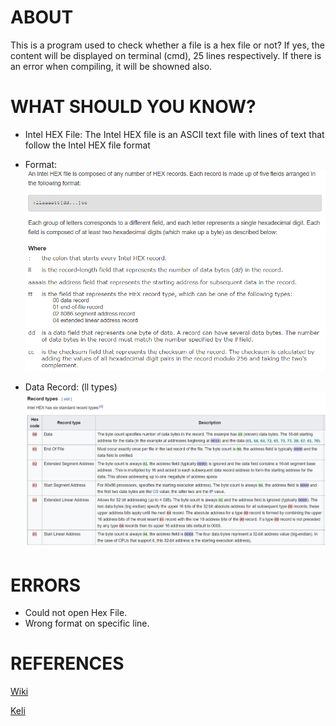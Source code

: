 # ABOUT
This is a program used to check whether a file is a hex file or not? If yes, the content will be displayed on terminal (cmd), 25 lines respectively. If there is an error when compiling, it will be showned also.

# WHAT SHOULD YOU KNOW?
- Intel HEX File: The Intel HEX file is an ASCII text file with lines of text that follow the Intel HEX file format

- Format: ![Record Format](Images/Format.png)

- Data Record: (ll types) ![Record Types](Images/RecordTypes.png)
# ERRORS
- Could not open Hex File.
- Wrong format on specific line.

# REFERENCES
[Wiki](https://en.wikipedia.org/wiki/Intel_HEX) 

[Keli](https://www.keil.com/support/man/docs/oh51/oh51_ih_record.htm)
